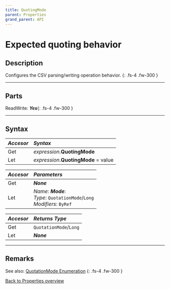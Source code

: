 ```yaml
---
title: QuotingMode
parent: Properties
grand_parent: API
---
```


# Expected quoting behavior

## Description
Configures the CSV parsing/writing operation behavior.
{: .fs-4 .fw-300 }

---

## Parts
ReadWrite: **_Yes_**{: .fs-4 .fw-300 }

---

## Syntax

|**_Accesor_**|**_Syntax_**|
|:----------|:----------|
|Get|*expression*.**QuotingMode**|
|Let|*expression*.**QuotingMode** = value|

|**_Accesor_**|**_Parameters_**|
|:----------|:----------|
|Get|**_None_**|
|Let|*Name*: **_Mode_**:<br>*Type*: `QuotationMode`/`Long`<br>*Modifiers*: `ByRef`|

|**_Accesor_**|**_Returns Type_**|
|:----------|:----------|
|Get|`QuotationMode`/`Long`|
|Let|**_None_**|

---

## Remarks

See also:
[QuotationMode Enumeration](https://ws-garcia.github.io/VBA-CSV-interface/api/enumerations/quotationmode.html)
{: .fs-4 .fw-300 }

[Back to Properties overview](https://ws-garcia.github.io/VBA-CSV-interface/api/properties/)